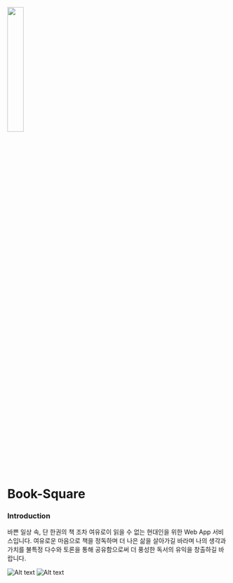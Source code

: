 
<img src="https://user-images.githubusercontent.com/57890052/94435910-b79bc400-01d6-11eb-8d34-333d658a00d4.png" width="27%" height="27%"></img><br/>
# Book-Square

### Introduction
바쁜 일상 속, 단 한권의 책 조차 여유로이 읽을 수 없는 현대인을 위한 Web App 서비스입니다. 여유로운 마음으로 책을 정독하며 더 나은 삶을 살아가길 바라며 나의 생각과 가치를 불특정 다수와 토론을 통해 공유함으로써 더 풍성한 독서의 유익을 창출하길 바랍니다.

![Alt text](https://img.shields.io/badge/npm-6.14.7-green?style=plastic&logo=appveyor)
![Alt text](https://img.shields.io/badge/node-12.18.2-green?style=plastic&logo=appveyor)
